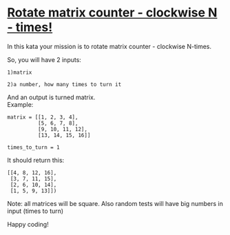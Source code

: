 # [Rotate matrix counter -  clockwise N - times!](https://www.codewars.com/kata/5919f3bf6589022915000023)

In this kata your mission is to rotate matrix counter - clockwise N-times.

So, you will have 2 inputs:

    1)matrix

    2)a number, how many times to turn it

And an output is turned matrix.  
Example:

    matrix = [[1, 2, 3, 4],
              [5, 6, 7, 8],
              [9, 10, 11, 12],
              [13, 14, 15, 16]]
          
    times_to_turn = 1

It should return this:

    [[4, 8, 12, 16],
     [3, 7, 11, 15],
     [2, 6, 10, 14],
     [1, 5, 9, 13]])

Note: all matrices will be square. Also random tests will have big numbers in input (times to turn)

Happy coding!
